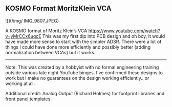 ## KOSMO Format MoritzKlein VCA

![](/img/ IMG_9807.JPEG)

A KOSMO format of Moritz Klein’s VCA
https://www.youtube.com/watch?v=yMrCCx6uqcE
This was my first dip into PCB design and oh boy, it would have made more sense to start with the simpler ADSR. There were a lot of things I could have done more efficiently and possibly better (adding normalization between VCAs) but it works.

---
Note: This was created by a hobbyist with no formal engineering training outside various late night YouTube binges. 
I’ve confirmed these designs to work but I make no guarantees on the design working efficiently.. or working at all.

Additional credit: Analog Output (Richard Holmes) for footprint libraries and front panel templates.
